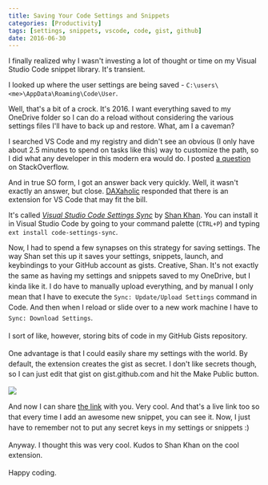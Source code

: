 ```yaml
---
title: Saving Your Code Settings and Snippets
categories: [Productivity]
tags: [settings, snippets, vscode, code, gist, github]
date: 2016-06-30
---
```


I finally realized why I wasn't investing a lot of thought or time on my Visual Studio Code snippet library. It's transient.


I looked up where the user settings are being saved - `C:\users\<me>\AppData\Roaming\Code\User`.

Well, that's a bit of a crock. It's 2016\. I want everything saved to my OneDrive folder so I can do a reload without considering the various settings files I'll have to back up and restore. What, am I a caveman?

I searched VS Code and my registry and didn't see an obvious (I only have about 2.5 minutes to spend on tasks like this) way to customize the path, so I did what any developer in this modern era would do. I posted [a question](http://stackoverflow.com/questions/38113230/how-to-save-vs-code-settings-and-snippets-files-in-another-location/38113640#38113640) on StackOverflow.

And in true SO form, I got an answer back very quickly. Well, it wasn't exactly an answer, but close. [DAXaholic](http://stackoverflow.com/users/1830293/daxaholic) responded that there is an extension for VS Code that may fit the bill.

It's called _[Visual Studio Code Settings Sync](https://marketplace.visualstudio.com/items?itemName=Shan.code-settings-sync)_ by [Shan Khan](https://marketplace.visualstudio.com/search?term=publisher%3A%22Shan%20Khan%22&amp;target=VSCode). You can install it in Visual Studio Code by going to your command palette (`CTRL+P`) and typing `ext install code-settings-sync`.

Now, I had to spend a few synapses on this strategy for saving settings. The way Shan set this up it saves your settings, snippets, launch, and keybindings to your GitHub account as gists. Creative, Shan.<span style="line-height: 20.8px;"> It's not exactly the same as having my settings and snippets saved to my OneDrive, but I kinda like it. I do have to manually upload everything, and by manual I only mean that I have to execute the `Sync: Update/Upload Settings` command in Code. And then when I reload or slide over to a new work machine I have to `Sync: Download Settings`.</span>

<span style="line-height: 20.8px;">I sort of like, however, storing bits of code in my GitHub Gists repository.</span>

<span style="line-height: 20.8px;">One advantage is that I could easily share my settings with the world. By default, the extension creates the gist as secret. I don't like secrets though, so I can just edit that gist on gist.github.com and hit the Make Public button.</span>

![](/files/savecode_01.png)

<span style="line-height: 20.8px;">And now I can share [the link](https://gist.github.com/codefoster/0a4de2f26b9fdd1b393c424029d5f512)</span> with you<span style="line-height: 20.8px;">. Very cool. And that's a live link too so that every time I add an awesome new snippet, you can see it. Now, I just have to remember not to put any secret keys in my settings or snippets :)</span>

<span style="line-height: 20.8px;">Anyway. I thought this was very cool. Kudos to Shan Khan on the cool extension.</span>

<span style="line-height: 20.8px;">Happy coding.</span>